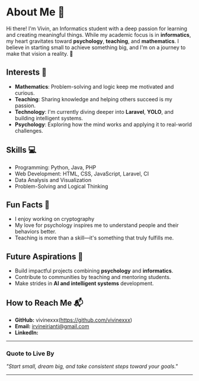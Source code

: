 # About Me 👋

Hi there! I'm Vivin, an Informatics student with a deep passion for learning and creating meaningful things. While my academic focus is in **informatics**, my heart gravitates toward **psychology**, **teaching**, and **mathematics**. I believe in starting small to achieve something big, and I'm on a journey to make that vision a reality. 🚀

## Interests 🌱
- **Mathematics**: Problem-solving and logic keep me motivated and curious.
- **Teaching**: Sharing knowledge and helping others succeed is my passion.
- **Technology**: I'm currently diving deeper into **Laravel**, **YOLO**, and building intelligent systems.
- **Psychology**: Exploring how the mind works and applying it to real-world challenges.

## Skills 💻
- Programming: Python, Java, PHP
- Web Development: HTML, CSS, JavaScript, Laravel, CI
- Data Analysis and Visualization
- Problem-Solving and Logical Thinking

## Fun Facts 🌟
- I enjoy working on cryptography
- My love for psychology inspires me to understand people and their behaviors better.
- Teaching is more than a skill—it's something that truly fulfills me.

## Future Aspirations 🌟
- Build impactful projects combining **psychology** and **informatics**.
- Contribute to communities by teaching and mentoring students.
- Make strides in **AI and intelligent systems** development.

## How to Reach Me 📬
- **GitHub:** vivinexxx(https://github.com/vivinexxx)
- **Email:** irvineirianti@gmail.com
- **LinkedIn:** 

---

### Quote to Live By
*"Start small, dream big, and take consistent steps toward your goals."*

---

<!---
vivinexxx/vivinexxx is a ✨ special ✨ repository because its `README.md` (this file) appears on your GitHub profile.
You can click the Preview link to take a look at your changes.
--->

